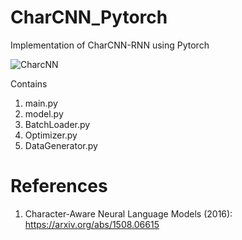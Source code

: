 # CharCNN_Pytorch
 Implementation of CharCNN-RNN using Pytorch
 
 ![CharcNN](https://github.com/hansungj/CharCNN_Pytorch/blob/master/charcnn.png)

Contains
1. main.py
2. model.py
3. BatchLoader.py
4. Optimizer.py
5. DataGenerator.py



# References

1. Character-Aware Neural Language Models (2016): https://arxiv.org/abs/1508.06615
